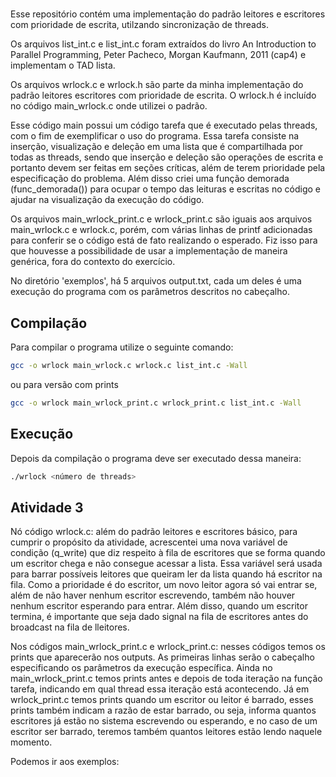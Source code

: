 #
Esse repositório contém uma implementação do padrão leitores e escritores com prioridade de escrita, utilzando sincronização de threads.

Os arquivos list_int.c e list_int.c foram extraídos do livro An Introduction to Parallel Programming, Peter Pacheco, Morgan Kaufmann, 2011 (cap4) e implementam o TAD lista.

Os arquivos wrlock.c e wrlock.h são parte da minha implementação do padrão leitores escritores com prioridade de escrita. 
O wrlock.h é incluído no código main_wrlock.c onde utilizei o padrão.

Esse código main possui um código tarefa que é executado pelas threads, com o fim de exemplificar o uso do programa.
Essa tarefa consiste na inserção, visualização e deleção em uma lista que é compartilhada por todas as threads, sendo que inserção e deleção são operações de escrita e portanto devem ser feitas em seções críticas, além de terem prioridade pela especificação do problema.
Além disso criei uma função demorada (func_demorada()) para ocupar o tempo das leituras e escritas no código e ajudar na visualização da execução do código.

Os arquivos main_wrlock_print.c e wrlock_print.c são iguais aos arquivos main_wrlock.c e wrlock.c, porém, com várias linhas de printf adicionadas para conferir se o código está de fato realizando o esperado. Fiz isso para que houvesse a possibilidade de usar a implementação de maneira genérica, fora do contexto do exercício.

No diretório 'exemplos', há 5 arquivos output.txt, cada um deles é uma execução do programa com os parâmetros descritos no cabeçalho.

## Compilação

Para compilar o programa utilize o seguinte comando:
```bash
gcc -o wrlock main_wrlock.c wrlock.c list_int.c -Wall
```
ou para versão com prints
```bash
gcc -o wrlock main_wrlock_print.c wrlock_print.c list_int.c -Wall
```
## Execução

Depois da compilação o programa deve ser executado dessa maneira:

```bash
./wrlock <número de threads>
```

## Atividade 3
Nó código wrlock.c: além do padrão leitores e escritores básico, para cumprir o propósito da atividade, acrescentei uma nova variável de condição (q_write) que diz respeito à fila de escritores que se forma quando um escritor chega e não consegue acessar a lista. 
Essa variável será usada para barrar possíveis leitores que queiram ler da lista quando há escritor na fila. Como a prioridade é do escritor, um novo leitor agora só vai entrar se, além de não haver nenhum escritor escrevendo, também não houver nenhum escritor esperando para entrar. 
Além disso, quando um escritor termina, é importante que seja dado signal na fila de escritores antes do broadcast na fila de lleitores.

Nos códigos main_wrlock_print.c e wrlock_print.c: nesses códigos temos os prints que aparecerão nos outputs. As primeiras linhas serão o cabeçalho especificando os parâmetros da execução específica.
Ainda no main_wrlock_print.c temos prints antes e depois de toda iteração na função tarefa, indicando em qual thread essa iteração está acontecendo. Já em wrlock_print.c temos prints quando um escritor ou leitor é barrado, esses prints também indicam a razão de estar barrado, ou seja, informa quantos escritores já estão no sistema escrevendo ou esperando, e no caso de um escritor ser barrado, teremos também quantos leitores estão lendo naquele momento.

Podemos ir aos exemplos:




